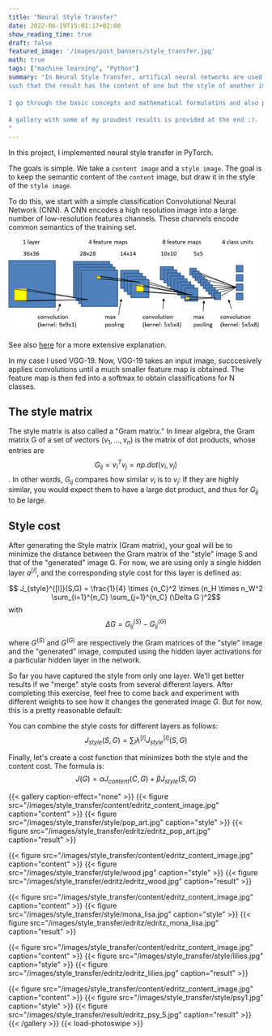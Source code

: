 ```yaml
---
title: "Neural Style Transfer"
date: 2022-06-19T15:01:17+02:00
show_reading_time: true
draft: false
featured_image: '/images/post_banners/style_transfer.jpg'
math: true
tags: ["machine learning", "Python"]
summary: "In Neural Style Transfer, artifical neural networks are used to combine two images,
such that the result has the content of one but the style of another image.  \n

I go through the basic concepts and mathematical formulatins and also provide a working codebase for you to try. \n

A gallery with some of my proudest results is provided at the end :).
"
---
```



In this project, I implemented neural style transfer in PyTorch.

The goals is simple. We take a `content image` and a `style image`. The goal is to keep the semantic content of the `content` image, but draw it in the style of the `style image`.

To do this, we start with a simple classification Convolutional Neural Network (CNN). A CNN  encodes a high resolution image into a large number of low-resolution features channels. These channels encode common semantics of the training set.

![](/images/cnn.png)

See also [here]([TODO](https://en.wikipedia.org/wiki/Neural_style_transfer)) for a more extensive explanation.

In my case I used VGG-19. Now, VGG-19 takes an input image, succcesively applies convolutions until a much smaller feature map is obtained. The feature map is then fed into a softmax to obtain classifications for N classes.



## The style matrix
The style matrix is also called a "Gram matrix." In linear algebra, the Gram matrix G of a set of vectors $(v_{1},\dots ,v_{n})$ is the matrix of dot products, whose entries are $${\displaystyle G_{ij} = v_{i}^T v_{j} = np.dot(v_{i}, v_{j})  }$$. In other words, $G_{ij}$ compares how similar $v_i$ is to $v_j$: If they are highly similar, you would expect them to have a large dot product, and thus for $G_{ij}$ to be large. 



## Style cost
After generating the Style matrix (Gram matrix), your goal will be to minimize the distance between the Gram matrix of the "style" image S and that of the "generated" image G. For now, we are using only a single hidden layer $a^{[l]}$, and the corresponding style cost for this layer is defined as: 

$$ J_{style}^{[l]}(S,G) = \frac{1}{4} \times {n_C}^2 \times
(n_H \times n_W^2  \sum_{i=1}^{n_C} \sum_{j=1}^{n_C} 
(\Delta G )^2$$
with
$$ \Delta G = G_{ij}^{(S)} - G_{ij}^{(G)}  $$

<!-- $$ J_{style}^{[l]}(S,G) = \frac{1}{4} \times {n_C}^2 \times (n_H \times n_W^2 \sum_{i=1}^{n_C}\sum_{j=1}^{n_C}(G^{(S)}_{ij} - G^{(G)}_{ij})^2 $$ -->

where $G^{(S)}$ and $G^{(G)}$ are respectively the Gram matrices of the "style" image and the "generated" image, computed using the hidden layer activations for a particular hidden layer in the network.  


So far you have captured the style from only one layer. We'll get better results if we "merge" style costs from several different layers. After completing this exercise, feel free to come back and experiment with different weights to see how it changes the generated image $G$. But for now, this is a pretty reasonable default: 

You can combine the style costs for different layers as follows:
$$J_{style}(S,G) = \sum_{l} \lambda^{[l]} J^{[l]}_{style}(S,G)$$


Finally, let's create a cost function that minimizes both the style and the content cost. The formula is: 
$$J(G) = \alpha J_{content}(C,G) + \beta J_{style}(S,G)$$


{{< gallery  caption-effect="none" >}}
  {{< figure src="/images/style_transfer/content/edritz_content_image.jpg" caption="content" >}}
  {{< figure src="/images/style_transfer/style/pop_art.jpg" caption="style" >}}
  {{< figure src="/images/style_transfer/edritz/edritz_pop_art.jpg" caption="result" >}}

  {{< figure src="/images/style_transfer/content/edritz_content_image.jpg" caption="content" >}}
  {{< figure src="/images/style_transfer/style/wood.jpg" caption="style" >}}
  {{< figure src="/images/style_transfer/edritz/edritz_wood.jpg" caption="result" >}}

  {{< figure src="/images/style_transfer/content/edritz_content_image.jpg" caption="content" >}}
  {{< figure src="/images/style_transfer/style/mona_lisa.jpg" caption="style" >}}
  {{< figure src="/images/style_transfer/edritz/edritz_mona_lisa.jpg" caption="result" >}}

  {{< figure src="/images/style_transfer/content/edritz_content_image.jpg" caption="content" >}}
  {{< figure src="/images/style_transfer/style/lilies.jpg" caption="style" >}}
  {{< figure src="/images/style_transfer/edritz/edritz_lilies.jpg" caption="result" >}}

  {{< figure src="/images/style_transfer/content/edritz_content_image.jpg" caption="content" >}}
  {{< figure src="/images/style_transfer/style/psy1.jpg" caption="style" >}}
  {{< figure src="/images/style_transfer/result/edritz_psy_5.jpg" caption="result" >}}
{{< /gallery >}} {{< load-photoswipe >}}